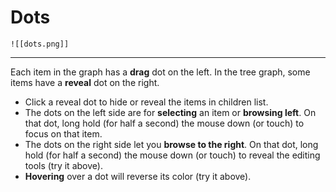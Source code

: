# Dots

	![[dots.png]]  

---
Each item in the graph has a **drag** dot on the left. In the tree graph, some items have a **reveal** dot on the right.
- Click a reveal dot to hide or reveal the items in children list.
- The dots on the left side are for **selecting** an item or **browsing left**. On that dot, long hold (for half a second) the mouse down (or touch) to focus on that item.
- The dots on the right side let you **browse to the right**. On that dot, long hold (for half a second) the mouse down (or touch) to reveal the editing tools (try it above).
- **Hovering** over a dot will reverse its color (try it above).
